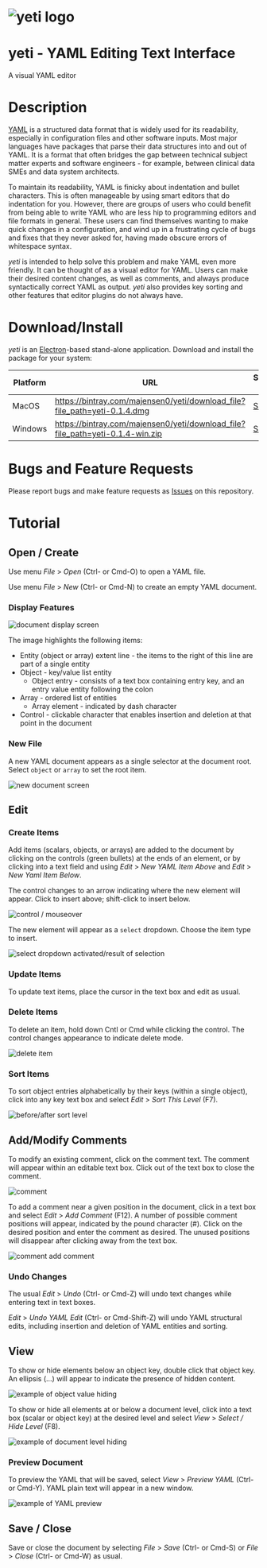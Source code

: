 # ![yeti logo](./render-process/assets/yeti-0.25.png)

# yeti - YAML Editing Text Interface

A visual YAML editor

# Description

[YAML](https://yaml.org/) is a structured data format that is widely
used for its readability, especially in configuration files and other
software inputs. Most major languages have packages that parse their
data structures into and out of YAML. It is a format that often
bridges the gap between technical subject matter experts and software
engineers - for example, between clinical data SMEs and data system
architects.

To maintain its readability, YAML is finicky about indentation and
bullet characters. This is often manageable by using smart editors
that do indentation for you. However, there are groups of users who
could benefit from being able to write YAML who are less hip to
programming editors and file formats in general. These users can find
themselves wanting to make quick changes in a configuration, and wind
up in a frustrating cycle of bugs and fixes that they never asked for,
having made obscure errors of whitespace syntax.

_yeti_ is intended to help solve this problem and make YAML even more
friendly. It can be thought of as a visual editor for YAML. Users can
make their desired content changes, as well as comments, and
always produce syntactically correct YAML as output. _yeti_ also provides
key sorting and other features that editor plugins do not always have.

# Download/Install

_yeti_ is an [Electron](https://electronjs.org)-based stand-alone
application. Download and install the package for your system:

| Platform | URL | SHA1 sig |
| ------ | --- | ------- |
| MacOS | https://bintray.com/majensen0/yeti/download_file?file_path=yeti-0.1.4.dmg |  [SHA1](./dist/yeti-0.1.4.dmg.sha1) |
| Windows | https://bintray.com/majensen0/yeti/download_file?file_path=yeti-0.1.4-win.zip | [SHA1](./dist/yeti-0.1.4-win.zip.sha1) |

# Bugs and Feature Requests

Please report bugs and make feature requests as [Issues](https://github.com/CBIIT/yeti/issues) on this repository.

# Tutorial

## Open / Create

Use menu _File_ > _Open_ (Ctrl- or Cmd-O) to open a YAML file.

Use menu _File_ > _New_ (Ctrl- or Cmd-N) to create an empty YAML document.

### Display Features

![document display screen](./docs/screenshots/yeti-display.png)

The image highlights the following items:
* Entity (object or array) extent line - the items to the right of this line are part of a single entity
* Object - key/value list entity
  * Object entry - consists of a text box containing entry key,  and an entry value entity following the colon
* Array - ordered list of entities
  * Array element - indicated by dash character
* Control - clickable character that enables insertion and deletion at that point in the document

### New File

A new YAML document appears as a single selector at the document root. Select `object` or `array` to set the root item. 

![new document screen](./docs/screenshots/yeti-new-doc.png)

## Edit

### Create Items

Add items (scalars, objects, or arrays) are added to the document by clicking on the controls (green bullets) at the ends of an element, or by clicking into a text field and using _Edit_ > _New YAML Item Above_ and _Edit_ > _New Yaml Item Below_.

The control changes to an arrow indicating where the new element will appear. Click to insert above; shift-click to insert below.

![control / mouseover](./docs/screenshots/yeti-insert-1.png) 

The new element will appear as a `select` dropdown. Choose the item type to insert.

![select dropdown activated/result of selection](./docs/screenshots/yeti-insert.png)

### Update Items

To update text items, place the cursor in the text box and edit as usual.

### Delete Items

To delete an item, hold down Cntl or Cmd while clicking the control. The control changes appearance to indicate delete mode.

![delete item](./docs/screenshots/yeti-delete.png)

### Sort Items

To sort object entries alphabetically by their keys (within a single object), click into any key text box and select _Edit_ > _Sort This Level_ (F7).

![before/after sort level](./docs/screenshots/yeti-sort-level.png)

## Add/Modify Comments

To modify an existing comment, click on the comment text. The comment will appear within an editable text box. Click out of the text box to close the comment.

![comment](./docs/screenshots/yeti-comment.png)

To add a comment near a given position in the document, click in a text box and select _Edit_ > _Add Comment_ (F12). A number of possible comment positions will appear, indicated by the pound character (#). Click on the desired position and enter the comment as desired. The unused positions will disappear after clicking away from the text box.

![comment add comment](./docs/screenshots/yeti-add-comment.png)

### Undo Changes

The usual _Edit_ > _Undo_ (Ctrl- or Cmd-Z) will undo text changes while entering text in text boxes. 

_Edit_ > _Undo YAML Edit_ (Ctrl- or Cmd-Shift-Z) will undo YAML structural edits, including insertion and deletion of YAML entities and sorting.

## View

To show or hide elements below an object key, double click that object key. An ellipsis (...) will appear to indicate the presence of hidden content.

![example of object value hiding](./docs/screenshots/yeti-click-hide.png)

To show or hide all elements at or below a document level, click into a text box (scalar or object key) at the desired level and select _View_ > _Select / Hide Level_ (F8).

![example of document level hiding](./docs/screenshots/yeti-hide-level.png)

### Preview Document

To preview the YAML that will be saved, select _View_ > _Preview YAML_ (Ctrl- or Cmd-Y). YAML plain text will appear in a new window.

![example of YAML preview](./docs/screenshots/yeti-preview.png)

## Save / Close

Save or close the document by selecting _File_ > _Save_ (Ctrl- or Cmd-S) or _File_ > _Close_ (Ctrl- or Cmd-W) as usual.
